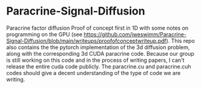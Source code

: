 # Paracrine-Signal-Diffusion
Paracrine factor diffusion
Proof of concept first in 1D with some notes on programming on the GPU (see https://github.com/jweswimm/Paracrine-Signal-Diffusion/blob/main/writeups/proofofconceptwriteup.pdf). This repo also contains the the pytorch implementation of the 3d diffusion problem, along with the corresponding 3d CUDA paracrine code. Because our group is still working on this code and in the process of writing papers, I can't release the entire cuda code publicly. The paracrine.cu and paracrine.cuh codes should give a decent understanding of the type of code we are writing. 

